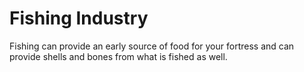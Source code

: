 # Fishing Industry

Fishing can provide an early source of food for your fortress and can provide shells and bones from what is fished as well.
